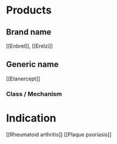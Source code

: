 # Products

## Brand name
[[Enbrel]], [[Erelzi]]

## Generic name
[[Etanercept]]

### Class / Mechanism


# Indication
[[Rheumatoid arthritis]]
[[Plaque psoriasis]]